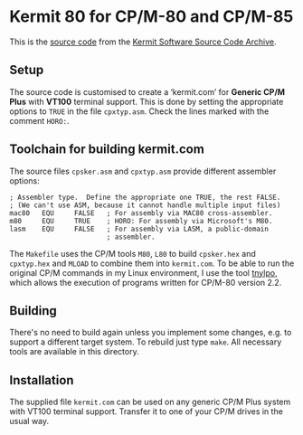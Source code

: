 # Kermit 80 for CP/M-80 and CP/M-85
This is the [source code](http://www.columbia.edu/kermit/ftp/archives/cpm80.tar.gz)
from the
[Kermit Software Source Code Archive](https://www.columbia.edu/kermit/archive.html).

## Setup
The source code is customised to create a ‘kermit.com’ for **Generic CP/M Plus**
with **VT100** terminal support. This is done by setting the appropriate options
to `TRUE` in the file `cpxtyp.asm`. Check the lines marked with the comment `HORO:`.

## Toolchain for building kermit.com
The source files `cpsker.asm` and `cpxtyp.asm` provide different assembler options:

```
; Assembler type.  Define the appropriate one TRUE, the rest FALSE.
; (We can't use ASM, because it cannot handle multiple input files)
mac80   EQU     FALSE   ; For assembly via MAC80 cross-assembler.
m80     EQU     TRUE    ; HORO: For assembly via Microsoft's M80.
lasm    EQU     FALSE   ; For assembly via LASM, a public-domain
                        ; assembler.
```

The `Makefile` uses the CP/M tools `M80`, `L80` to build `cpsker.hex` and `cpxtyp.hex`
and `MLOAD` to combine them into `kermit.com`.
To be able to run the original CP/M commands in my Linux environment, I use the tool
[tnylpo](https://gitlab.com/gbrein/tnylpo/), which allows the execution of programs
written for CP/M-80 version 2.2.

## Building
There's no need to build again unless you implement some changes, e.g. to support
a different target system.
To rebuild just type `make`. All necessary tools are available in this directory.

## Installation
The supplied file `kermit.com` can be used on any generic CP/M Plus system with VT100
terminal support. Transfer it to one of your CP/M drives in the usual way.

